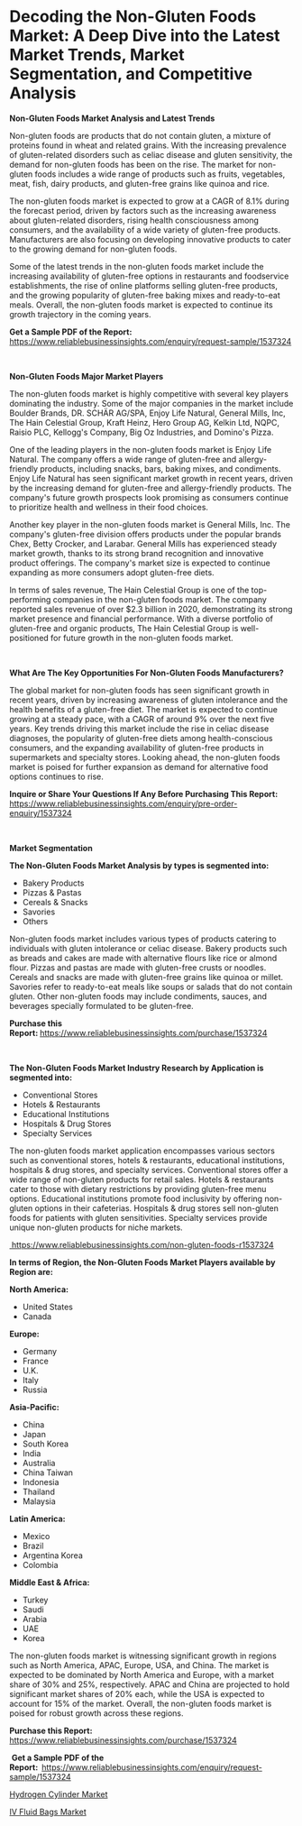 <p><h1>Decoding the Non-Gluten Foods Market: A Deep Dive into the Latest Market Trends, Market Segmentation, and Competitive Analysis</h1></p><p><strong>Non-Gluten Foods Market Analysis and Latest Trends</strong></p>
<p><p>Non-gluten foods are products that do not contain gluten, a mixture of proteins found in wheat and related grains. With the increasing prevalence of gluten-related disorders such as celiac disease and gluten sensitivity, the demand for non-gluten foods has been on the rise. The market for non-gluten foods includes a wide range of products such as fruits, vegetables, meat, fish, dairy products, and gluten-free grains like quinoa and rice.</p><p>The non-gluten foods market is expected to grow at a CAGR of 8.1% during the forecast period, driven by factors such as the increasing awareness about gluten-related disorders, rising health consciousness among consumers, and the availability of a wide variety of gluten-free products. Manufacturers are also focusing on developing innovative products to cater to the growing demand for non-gluten foods.</p><p>Some of the latest trends in the non-gluten foods market include the increasing availability of gluten-free options in restaurants and foodservice establishments, the rise of online platforms selling gluten-free products, and the growing popularity of gluten-free baking mixes and ready-to-eat meals. Overall, the non-gluten foods market is expected to continue its growth trajectory in the coming years.</p></p>
<p><strong>Get a Sample PDF of the Report:&nbsp;</strong> <a href="https://www.reliablebusinessinsights.com/enquiry/request-sample/1537324">https://www.reliablebusinessinsights.com/enquiry/request-sample/1537324</a></p>
<p>&nbsp;</p>
<p><strong>Non-Gluten Foods Major Market Players</strong></p>
<p><p>The non-gluten foods market is highly competitive with several key players dominating the industry. Some of the major companies in the market include Boulder Brands, DR. SCHÄR AG/SPA, Enjoy Life Natural, General Mills, Inc, The Hain Celestial Group, Kraft Heinz, Hero Group AG, Kelkin Ltd, NQPC, Raisio PLC, Kellogg's Company, Big Oz Industries, and Domino's Pizza.</p><p>One of the leading players in the non-gluten foods market is Enjoy Life Natural. The company offers a wide range of gluten-free and allergy-friendly products, including snacks, bars, baking mixes, and condiments. Enjoy Life Natural has seen significant market growth in recent years, driven by the increasing demand for gluten-free and allergy-friendly products. The company's future growth prospects look promising as consumers continue to prioritize health and wellness in their food choices.</p><p>Another key player in the non-gluten foods market is General Mills, Inc. The company's gluten-free division offers products under the popular brands Chex, Betty Crocker, and Larabar. General Mills has experienced steady market growth, thanks to its strong brand recognition and innovative product offerings. The company's market size is expected to continue expanding as more consumers adopt gluten-free diets.</p><p>In terms of sales revenue, The Hain Celestial Group is one of the top-performing companies in the non-gluten foods market. The company reported sales revenue of over $2.3 billion in 2020, demonstrating its strong market presence and financial performance. With a diverse portfolio of gluten-free and organic products, The Hain Celestial Group is well-positioned for future growth in the non-gluten foods market.</p></p>
<p>&nbsp;</p>
<p><strong>What Are The Key Opportunities For Non-Gluten Foods Manufacturers?</strong></p>
<p><p>The global market for non-gluten foods has seen significant growth in recent years, driven by increasing awareness of gluten intolerance and the health benefits of a gluten-free diet. The market is expected to continue growing at a steady pace, with a CAGR of around 9% over the next five years. Key trends driving this market include the rise in celiac disease diagnoses, the popularity of gluten-free diets among health-conscious consumers, and the expanding availability of gluten-free products in supermarkets and specialty stores. Looking ahead, the non-gluten foods market is poised for further expansion as demand for alternative food options continues to rise.</p></p>
<p><strong>Inquire or Share Your Questions If Any Before Purchasing This Report:</strong> <a href="https://www.reliablebusinessinsights.com/enquiry/pre-order-enquiry/1537324">https://www.reliablebusinessinsights.com/enquiry/pre-order-enquiry/1537324</a></p>
<p>&nbsp;</p>
<p><strong>Market Segmentation</strong></p>
<p><strong>The Non-Gluten Foods Market Analysis by types is segmented into:</strong></p>
<p><ul><li>Bakery Products</li><li>Pizzas & Pastas</li><li>Cereals & Snacks</li><li>Savories</li><li>Others</li></ul></p>
<p><p>Non-gluten foods market includes various types of products catering to individuals with gluten intolerance or celiac disease. Bakery products such as breads and cakes are made with alternative flours like rice or almond flour. Pizzas and pastas are made with gluten-free crusts or noodles. Cereals and snacks are made with gluten-free grains like quinoa or millet. Savories refer to ready-to-eat meals like soups or salads that do not contain gluten. Other non-gluten foods may include condiments, sauces, and beverages specially formulated to be gluten-free.</p></p>
<p><strong>Purchase this Report:&nbsp;</strong><a href="https://www.reliablebusinessinsights.com/purchase/1537324">https://www.reliablebusinessinsights.com/purchase/1537324</a></p>
<p>&nbsp;</p>
<p><strong>The Non-Gluten Foods Market Industry Research by Application is segmented into:</strong></p>
<p><ul><li>Conventional Stores</li><li>Hotels & Restaurants</li><li>Educational Institutions</li><li>Hospitals & Drug Stores</li><li>Specialty Services</li></ul></p>
<p><p>The non-gluten foods market application encompasses various sectors such as conventional stores, hotels & restaurants, educational institutions, hospitals & drug stores, and specialty services. Conventional stores offer a wide range of non-gluten products for retail sales. Hotels & restaurants cater to those with dietary restrictions by providing gluten-free menu options. Educational institutions promote food inclusivity by offering non-gluten options in their cafeterias. Hospitals & drug stores sell non-gluten foods for patients with gluten sensitivities. Specialty services provide unique non-gluten products for niche markets.</p></p>
<p><a href="https://www.reliablebusinessinsights.com/non-gluten-foods-r1537324">&nbsp;https://www.reliablebusinessinsights.com/non-gluten-foods-r1537324</a></p>
<p><strong>In terms of Region, the Non-Gluten Foods Market Players available by Region are:</strong></p>
<p>
    <p> <strong> North America: </strong>
        <ul>
            <li>United States</li>
            <li>Canada</li>
        </ul>
        </p> 
    <p> <strong> Europe: </strong>
        <ul>
            <li>Germany</li>
            <li>France</li>
            <li>U.K.</li>
            <li>Italy</li>
            <li>Russia</li>
        </ul>
        </p> 
    <p> <strong> Asia-Pacific: </strong>
        <ul>
            <li>China</li>
            <li>Japan</li>
            <li>South Korea</li>
            <li>India</li>
            <li>Australia</li>
            <li>China Taiwan</li>
            <li>Indonesia</li>
            <li>Thailand</li>
            <li>Malaysia</li>
        </ul>
        </p> 
    <p> <strong> Latin America: </strong>
        <ul>
            <li>Mexico</li>
            <li>Brazil</li>
            <li>Argentina Korea</li>
            <li>Colombia</li>
        </ul>
        </p> 
    <p> <strong> Middle East & Africa: </strong>
        <ul>
            <li>Turkey</li>
            <li>Saudi</li>
            <li>Arabia</li>
            <li>UAE</li>
            <li>Korea</li>
        </ul>
    </p>
    </p>
<p><p>The non-gluten foods market is witnessing significant growth in regions such as North America, APAC, Europe, USA, and China. The market is expected to be dominated by North America and Europe, with a market share of 30% and 25%, respectively. APAC and China are projected to hold significant market shares of 20% each, while the USA is expected to account for 15% of the market. Overall, the non-gluten foods market is poised for robust growth across these regions.</p></p>
<p><strong>Purchase this Report: </strong><a href="https://www.reliablebusinessinsights.com/purchase/1537324">https://www.reliablebusinessinsights.com/purchase/1537324</a></p>
<p>&nbsp;<strong>Get a Sample PDF of the Report:&nbsp;&nbsp;</strong><a href="https://www.reliablebusinessinsights.com/enquiry/request-sample/1537324">https://www.reliablebusinessinsights.com/enquiry/request-sample/1537324</a></p>
<p><strong></strong></p>
<p><p><a href="https://github.com/khlifeservices/Market-Research-Report-List-1/blob/main/hydrogen-cylinder-market.md">Hydrogen Cylinder Market</a></p><p><a href="https://github.com/theanastasiyah/Market-Research-Report-List-1/blob/main/iv-fluid-bags-market.md">IV Fluid Bags Market</a></p></p>